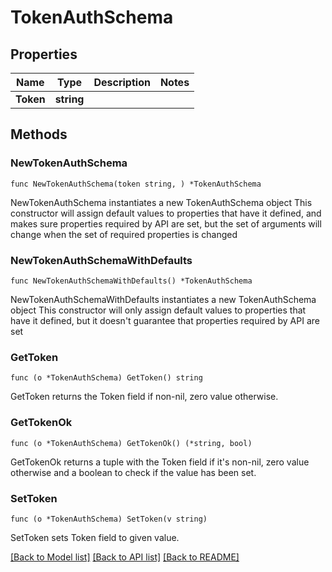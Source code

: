 # TokenAuthSchema

## Properties

Name | Type | Description | Notes
------------ | ------------- | ------------- | -------------
**Token** | **string** |  | 

## Methods

### NewTokenAuthSchema

`func NewTokenAuthSchema(token string, ) *TokenAuthSchema`

NewTokenAuthSchema instantiates a new TokenAuthSchema object
This constructor will assign default values to properties that have it defined,
and makes sure properties required by API are set, but the set of arguments
will change when the set of required properties is changed

### NewTokenAuthSchemaWithDefaults

`func NewTokenAuthSchemaWithDefaults() *TokenAuthSchema`

NewTokenAuthSchemaWithDefaults instantiates a new TokenAuthSchema object
This constructor will only assign default values to properties that have it defined,
but it doesn't guarantee that properties required by API are set

### GetToken

`func (o *TokenAuthSchema) GetToken() string`

GetToken returns the Token field if non-nil, zero value otherwise.

### GetTokenOk

`func (o *TokenAuthSchema) GetTokenOk() (*string, bool)`

GetTokenOk returns a tuple with the Token field if it's non-nil, zero value otherwise
and a boolean to check if the value has been set.

### SetToken

`func (o *TokenAuthSchema) SetToken(v string)`

SetToken sets Token field to given value.



[[Back to Model list]](../README.md#documentation-for-models) [[Back to API list]](../README.md#documentation-for-api-endpoints) [[Back to README]](../README.md)


